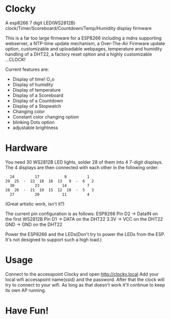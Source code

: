 # Clocky
A esp8266 7 digit LED(WS2812B) clock/Timer/Scoreboard/Countdown/Temp/Humidity display firmware

This is a far too large firmware for a ESP8266 including a mdns supporting webserver, a NTP-time update mechanism, a Over-The-Air Firmware update option, customizable and uploadable webpages, temperature and humidity handling of a DHT22, a factory reset option and a highly customizable ...CLOCK!

Current features are:
 - Display of time! O_o
 - Display of humidity
 - Display of temperature
 - Display of a Scoreboard
 - Display of a Countdown
 - Display of a Stopwatch
 - Changing color
 - Constant color changing option
 - blinking Dots option
 - adjustable brightness

# Hardware

  You need 30 WS2812B LED lights, solder 28 of them into 4 7-digit displays.
  The 4 displays are then connected with each other in the following order:

```
  24         17           8         1
29  25  -  22  18  16  13   9  -  6   2
  30         23          14         7
28  26  -  21  19  15  12  10  -  5   3
  27         20          11         4
```

  (Great artistic work, isn't it?)

  The current pin configuration is as follows:
  ESP8266 Pin D2 -> DataIN on the first WS2812B
          Pin D1 -> DATA on the DHT22
          3.3V   -> VCC on the DHT22
          GND    -> GND on the DHT22

  Power the ESP8266 and the LEDs(Don't try to power the LEDs from the ESP. It's not designed to support such a high load.)

# Usage
  Connect to the accesspoint Clocky and open http://clocky.local
  Add your local wifi accesspoint name(ssid) and the password. After that the clock will try to connect to your wifi.
  As long as that doesn't work it'll continue to keep its own AP running.

# Have Fun!
